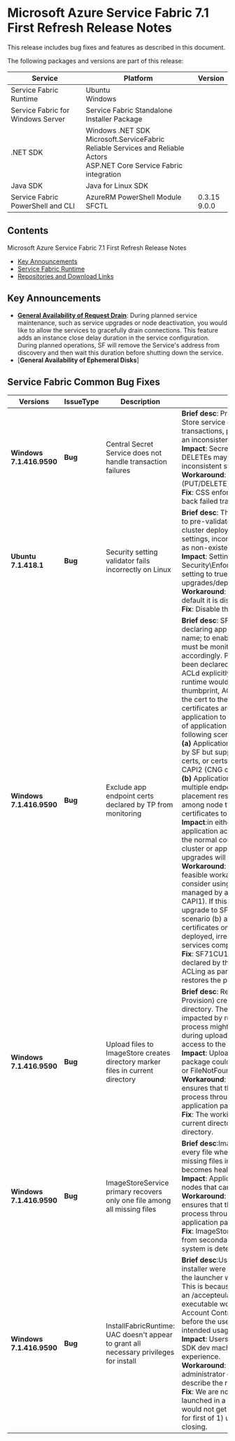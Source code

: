 # Microsoft Azure Service Fabric 7.1 First Refresh Release Notes

This release includes bug fixes and features as described in this document. 

The following packages and versions are part of this release:

| Service | Platform | Version |
|---------|----------|---------|
|Service Fabric Runtime| Ubuntu <br> Windows |  <br>  |
|Service Fabric for Windows Server|Service Fabric Standalone Installer Package | |
|.NET SDK |Windows .NET SDK <br> Microsoft.ServiceFabric <br> Reliable Services and Reliable Actors <br> ASP.NET Core Service Fabric integration| <br> <br> <br> |
|Java SDK  |Java for Linux SDK  |  |
|Service Fabric PowerShell and CLI | AzureRM PowerShell Module  <br> SFCTL |  0.3.15 <br> 9.0.0 |

## Contents 

Microsoft Azure Service Fabric 7.1 First Refresh Release Notes

* [Key Announcements](#key-announcements)
* [Service Fabric Runtime](#service-fabric-runtime)
* [Repositories and Download Links](#repositories-and-download-links)

## Key Announcements

* [**General Availability of Request Drain**](https://docs.microsoft.com/azure/service-fabric/service-fabric-application-upgrade-advanced#avoid-connection-drops-during-planned-downtime-of-stateless-services): During planned service maintenance, such as service upgrades or node deactivation, you would like to allow the services to gracefully drain connections. This feature adds an instance close delay duration in the service configuration. During planned operations, SF will remove the Service's address from discovery and then wait this duration before shutting down the service.
* [**General Availability of Ephemeral Disks**]



## Service Fabric Common Bug Fixes

| Versions | IssueType | Description | Resolution | 
|-|-|-|-|
| **Windows  7.1.416.9590** | **Bug** |Central Secret Service does not handle transaction failures|**Brief desc**:  Prior to SF71CU1, the Central Secure Store service could fail on concurrent transactions, potentially leaving stored entities in an inconsistent state.  <br> **Impact**: Secrets with concomitant PUTs and DELETEs may silently fail, leaving the secret in an inconsistent state. <br> **Workaround**: Avoid parallel opposing (PUT/DELETE) operations on the same entity. <br> **Fix**:  CSS enforces uniqueness checks and rolls back failed transactions.
| **Ubuntu 7.1.418.1** | **Bug** |Security setting validator fails incorrectly on Linux|**Brief desc**:  The SF functionality which attempts to pre-validate security settings, during an initial cluster deployment or upon changing its security settings, incorrectly marked cluster certificates as non-existent on Linux.   <br> **Impact**: Setting the Security\EnforcePrevalidationOnSecurityChanges setting to true on Linux will cause cluster upgrades/deployments to fail. <br> **Workaround**: Do not enable this setting (by default it is disabled). <br> **Fix**:  Disable the setting (its default value is false)
| **Windows  7.1.416.9590** | **Bug** |Exclude app endpoint certs declared by TP from monitoring|**Brief desc**:   SF71 introduced support for declaring app endpoint certs by subject common name; to enable auto-rollover, these certificates must be monitored for renewal and ACL’d accordingly. Prior SF71, endpoint certificates had been declared by thumbprint only, and were not ACLd explicitly by SF code. Instead, the SF runtime would look up the certificate by thumbprint, ACL the endpoint port and then bind the cert to the port. After SF71, all endpoint certificates are pre-ACLd as part of deploying an application to a node, which can cause a failure of application activation or upgrade in the following scenarios: <br>**(a)** Applications which used certs not supported by SF but supported by http.sys: Elliptic Curve certs, or certs with private keys managed by CAPI2 (CNG certs) </br>**(b)** Applications with multiple services and multiple endpoint certificates, which used placement restrictions to separate the services among node types, and did not provision all certificates to all nodes.<br> **Impact**:in either of the scenarios above, application activation will fail. This may happen in the normal course of operation, or during a cluster or application upgrade. In that case, the upgrades will roll back. <br> **Workaround**:  for scenario (a) above, there is no feasible workaround. If possible, though, consider using RSA certificates with private keys managed by a CSP (CryptoServiceProvider, CAPI1). If this is not possible, please do not upgrade to SF71, go directly to SF71CU1. For scenario (b) above, install all declared endpoint certificates on all nodes where the application is deployed, irrespective of the segregation of the services comprising the application. <br> **Fix**: SF71CU1 exempts endpoint certificates declared by thumbprint from explicit/required ACLing as part of app activation - in essence it restores the pre-SF71 behavior.
| **Windows  7.1.416.9590** | **Bug** |Upload files to ImageStore creates directory marker files in current directory|**Brief desc**:  Registering application (a.k.a. Provision) creates temporary files in current directory. The access to current directory may be impacted by runtime environment. The client's process might change the current directory during uploading or the client may not have write access to the running directory. <br> **Impact**: Uploading or registering application package could fail by errors like ACCESSDENIED or FileNotFound <br> **Workaround**: A client that uses FabricClient ensures that the write access is granted to the process through uploading and registering application package. <br> **Fix**: The working directory is changed from current directory to process's temporary directory.
| **Windows  7.1.416.9590** | **Bug** |ImageStoreService primary recovers only one file among all missing files|**Brief desc**:ImageStoreService doesn't recover every file when new primary replica detects missing files in storage. The ImageStoreService becomes healthy with missing files. <br> **Impact**: Application will fail to activate replica on nodes that can't download required files. <br> **Workaround**: A client that uses FabricClient ensures that the write access is granted to the process through uploading and registering application package. <br> **Fix**: ImageStoreService primary copies every file from secondary replica if any missing file in file system is detected. 
| **Windows  7.1.416.9590** | **Bug** |InstallFabricRuntime: UAC doesn't appear to grant all necessary privileges for install|**Brief desc**:Users launching the SF runtime installer were hitting a jarring experience where the launcher would start and immediately close. This is because it is intended to be launched with an /accepteula parameter and since the executable would launch in a separate User Account Control (UAC) console it would close before the user had a chance to understand the intended usage pattern in the exit message. <br> **Impact**: Users installing SF runtime for as part of SDK dev machine setup, outside of the WebPI experience. <br> **Workaround**: Run the runtime installer exe from administrator cmd console. This will self-describe the required parameters. <br> **Fix**: We are now detecting when the executable is launched in a way where the program output would not get a chance to be read, and waiting for first of 1) user input or 2) 30 seconds before closing.



 